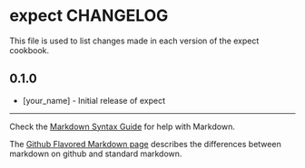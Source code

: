expect CHANGELOG
================

This file is used to list changes made in each version of the expect cookbook.

0.1.0
-----
- [your_name] - Initial release of expect

- - -
Check the [Markdown Syntax Guide](http://daringfireball.net/projects/markdown/syntax) for help with Markdown.

The [Github Flavored Markdown page](http://github.github.com/github-flavored-markdown/) describes the differences between markdown on github and standard markdown.
